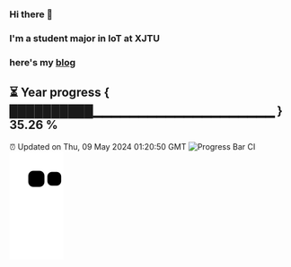 ### Hi there 👋
### I'm a student major in IoT at XJTU   
### here's my [blog](https://xiaozhatecpp.fun/)   
⏳ Year progress { ██████████▁▁▁▁▁▁▁▁▁▁▁▁▁▁▁▁▁▁▁▁ } 35.26 %
---
⏰ Updated on Thu, 09 May 2024 01:20:50 GMT
![Progress Bar CI](https://github.com/liununu/liununu/workflows/Progress%20Bar%20CI/badge.svg)
![](https://raw.githubusercontent.com/coder-Zzx/coder-Zzx/main/assets/github-contribution-grid-snake.svg)
